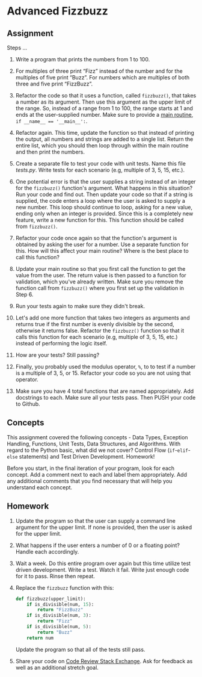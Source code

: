 # Advanced Fizzbuzz

## Assignment

Steps ...

1. Write a program that prints the numbers from 1 to 100. 

1. For multiples of three print “Fizz” instead of the number and for the multiples of five print “Buzz”. For numbers which are multiples of both three and five print “FizzBuzz”.

1. Refactor the code so that it uses a function, called `fizzbuzz()`, that takes a number as its argument. Then use this argument as the upper limit of the range. So, instead of a range from 1 to 100, the range starts at 1 and ends at the user-supplied number. Make sure to provide a [main routine](http://stackoverflow.com/questions/419163/what-does-if-name-main-do), `if __name__ == '__main__':`.

1. Refactor again. This time, update the function so that instead of printing the output, all numbers and strings are added to a single list. Return the entire list, which you should then loop through within the main routine and then print the numbers. 

1. Create a separate file to test your code with unit tests. Name this file *tests.py*. Write tests for each scenario (e.g, multiple of 3, 5, 15, etc.).

1. One potential error is that the user supplies a string instead of an integer for the `fizzbuzz()` function's argument. What happens in this situation? Run your code and find out. Then update your code so that if a string is supplied, the code enters a loop where the user is asked to supply a new number. This loop should continue to loop, asking for a new value, ending only when an integer is provided. Since this is a completely new feature, write a new function for this. This function should be called from `fizzbuzz()`.

1. Refactor your code once again so that the function's argument is obtained by asking the user for a number. Use a separate function for this. How will this affect your main routine? Where is the best place to call this function?

1. Update your main routine so that you first call the function to get the value from the user. The return value is then passed to a function for validation, which you've already written. Make sure you remove the function call from `fizzbuzz()` where you first set up the validation in Step 6.

1. Run your tests again to make sure they didn't break.

1. Let's add one more function that takes two integers as arguments and returns true if the first number is evenly divisible by the second, otherwise it returns false. Refactor the `fizzbuzz()` function so that it calls this function for each scenario (e.g, multiple of 3, 5, 15, etc.) instead of performing the logic itself.

1. How are your tests? Still passing?

1. Finally, you probably used the modulus operator, `%`, to to test if a number is a multiple of 3, 5, or 15. Refactor your code so you are not using that operator.

1. Make sure you have 4 total functions that are named appropriately. Add docstrings to each. Make sure all your tests pass. Then PUSH your code to Github. 

## Concepts

This assignment covered the following concepts - Data Types, Exception Handling, Functions, Unit Tests, Data Structures, and Algorithms. With regard to the Python basic, what did we not cover? Control Flow (`if`-`elif`-`else` statements) and Test Driven Development. Homework!

Before you start, in the final iteration of your program, look for each concept. Add a comment next to each and label them appropriately. Add any additional comments that you find necessary that will help you understand each concept.

## Homework

1. Update the program so that the user can supply a command line argument for the upper limit. If none is provided, then the user is asked for the upper limit. 
1. What happens if the user enters a number of 0 or a floating point? Handle each accordingly.
1. Wait a week. Do this entire program over again but this time utilize test driven development. Write a test. Watch it fail. Write just enough code for it to pass. Rinse then repeat.
1. Replace the `fizzbuzz` function with this:

	```python
	def fizzbuzz(upper_limit):
		if is_divisible(num, 15):
			return "FizzBuzz"
		if is_divisible(num, 3):
			return "Fizz"
		if is_divisible(num, 5):
			return "Buzz"
		return num
	```

	Update the program so that all of the tests still pass. 

1. Share your code on [Code Review Stack Exchange](http://codereview.stackexchange.com/). Ask for feedback as well as an additional stretch goal. 